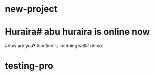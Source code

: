 # new-project
# Huraira# abu huraira is online now

#how are you?
#im fine ... im doing well# demo
# testing-pro

